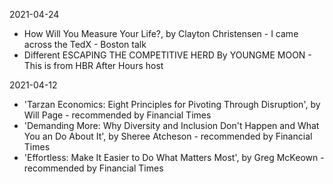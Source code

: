 2021-04-24

* How Will You Measure Your Life?, by Clayton Christensen - I came across the TedX - Boston talk
* Different ESCAPING THE COMPETITIVE HERD By YOUNGME MOON - This is from HBR After Hours host

2021-04-12

* 'Tarzan Economics: Eight Principles for Pivoting Through Disruption', by Will Page - recommended by Financial Times
* 'Demanding More: Why Diversity and Inclusion Don't Happen and What You an Do About It', by Sheree Atcheson - recommended by Financial Times
* 'Effortless: Make It Easier to Do What Matters Most', by Greg McKeown - recommended by Financial Times
